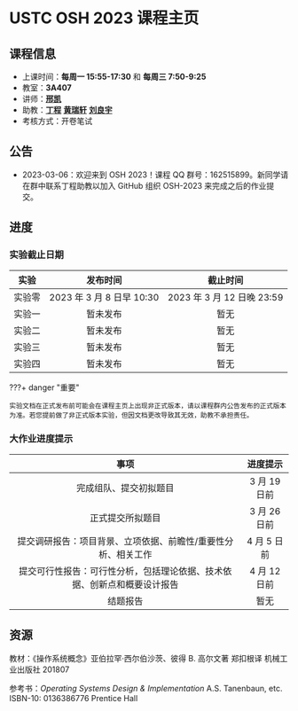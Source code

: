 # USTC OSH 2023 课程主页

## 课程信息

- 上课时间：**每周一 15:55-17:30** 和 **每周三 7:50-9:25**
- 教室：**3A407**
- 讲师：[**邢凯**](mailto:kxing@ustc.edu.cn)
- 助教：[**丁程**](mailto:dingcheng@mail.ustc.edu.cn) [**黄瑞轩**](mailto:sprout@mail.ustc.edu.cn) [**刘良宇**](mailto:osh@lly.moe)
- 考核方式：开卷笔试

## 公告

- 2023-03-06：欢迎来到 OSH 2023！课程 QQ 群号：162515899。新同学请在群中联系丁程助教以加入 GitHub 组织 OSH-2023 来完成之后的作业提交。

## 进度

### 实验截止日期

|  实验  |         发布时间          |          截止时间          |
| :----: | :-----------------------: | :------------------------: |
| 实验零 | 2023 年 3 月 8 日早 10:30 | 2023 年 3 月 12 日晚 23:59 |
| 实验一 |         暂未发布          |            暂无            |
| 实验二 |         暂未发布          |            暂无            |
| 实验三 |         暂未发布          |            暂无            |
| 实验四 |         暂未发布          |            暂无            |

???+ danger "重要"

    实验文档在正式发布前可能会在课程主页上出现非正式版本，请以课程群内公告发布的正式版本为准。若您提前做了非正式版本实验，但因文档更改导致其无效，助教不承担责任。

### 大作业进度提示

|                             事项                             |   进度提示   |
| :----------------------------------------------------------: | :----------: |
|                    完成组队、提交初拟题目                    | 3 月 19 日前 |
|                       正式提交所拟题目                       | 3 月 26 日前 |
| 提交调研报告：项目背景、立项依据、前瞻性/重要性分析、相关工作 | 4 月 5 日前  |
| 提交可行性报告：可行性分析，包括理论依据、技术依据、创新点和概要设计报告 | 4 月 12 日前 |
|                           结题报告                           |     暂无     |

## 资源

教材：《操作系统概念》亚伯拉罕·西尔伯沙茨、彼得 B. 高尔文著 郑扣根译 机械工业出版社 201807

参考书：_Operating Systems Design & Implementation_ A.S. Tanenbaun, etc. ISBN-10: 0136386776 Prentice Hall

